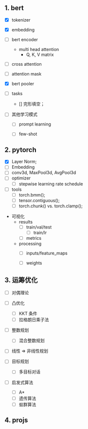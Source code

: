 

## 1. bert

- [x] tokenizer
- [x] embedding
- [ ] bert encoder
    - multi head attention
        - Q, K, V matrix
- [ ] cross attention
 
- [ ] attention mask
        
- [x] bert pooler 

- [ ] tasks
    - [] 完形填空；

- [ ] 其他学习模式
    - [ ] prompt learning
    - [ ] few-shot
    

## 2. pytorch

- [x] Layer Norm;
- [ ] Embedding
- [ ] conv3d, MaxPool3d, AvgPool3d
- [ ] optimizer
    - [ ] stepwise learning rate schedule
- [ ] tools
    - [ ] torch.bmm();
    - [ ] tensor.contiguous();
    - [ ] torch.chunk() vs. torch.clamp();

- 可视化
    - results
        - [ ] train/val/test
            - [ ] train/lr
        - [ ] metrics
    - processing
        - [ ] inputs/feature_maps
        - [ ] weights


## 3. 运筹优化

- [ ] 对偶理论

- [ ] 凸优化
    - [ ] KKT 条件
    - [ ] 拉格朗日乘子法 

- [ ] 整数规划
    - [ ] 混合整数规划

- [ ] 线性 => 非线性规划

- [ ] 目标规划
    - [ ] 多目标对话

- [ ] 启发式算法
    - [ ] A*
    - [ ] 遗传算法
    - [ ] 蚁群算法

## 4. projs


